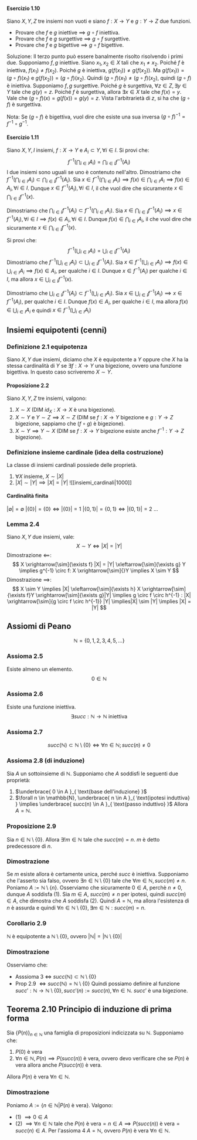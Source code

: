 #### Esercizio 1.10
Siano $X, Y, Z$ tre insiemi non vuoti e siano $f:X \rightarrow Y$ e $g:Y \rightarrow Z$ due funzioni.
- Provare che $f$ e $g$ iniettive $\implies$ $g \circ f$ iniettiva.
- Provare che $f$ e $g$ surgettive $\implies$ $g \circ f$ surgettive.
- Provare che $f$ e $g$ bigettive $\implies$ $g \circ f$ bigettive.

Soluzione:
Il terzo punto può essere banalmente risolto risolvendo i primi due.
Supponiamo $f, g$ iniettive. Siano $x_{1},x_{2}\in X$ tali che $x_{1} \neq x_{2}$. Poiché $f$ è iniettiva, $f(x_{1}) \neq f(x_{2})$. Poiché $g$ è iniettiva, $g(f(x_{1})) \neq g(f(x_{2}))$. Ma $g(f(x_{1})) = (g \circ f)(x_{1})$ e $g(f(x_{2}))=(g \circ f)(x_{2})$. Quindi $(g \circ f)(x_{1}) \neq (g \circ f)(x_{2})$, quindi $(g \circ f)$ è iniettiva.
Supponiamo $f,g$ surgettive. Poiché $g$ è surgettiva, $\forall z \in Z,\exists y \in Y$ tale che $g(y) = z$. Poiché $f$ è surgettiva, allora $\exists x \in X$ tale che $f(x) = y$. Vale che $(g \circ f)(x) = g(f(x)) = g(y) = z$. Vista l'arbitrarietà di $z$, si ha che $(g \circ f)$ è surgettiva.

Nota: Se $(g \circ f)$ è bigettiva, vuol dire che esiste una sua inversa $(g \circ f)^{-1} = f^{-1} \circ g^{-1}$.

#### Esercizio 1.11
Siano $X, Y, I$ insiemi, $f:X\rightarrow Y$ e $A_{i}\subset Y,\forall i \in I$. Si provi che:
$$
f^{-1} \left (\bigcap_{i \in I} A_{i}\right) = \bigcap_{i \in I}  f^{-1} \left(A_{i}\right) 
$$
I due insiemi sono uguali se uno è contenuto nell'altro.
Dimostriamo che $f^{-1} \left (\bigcap_{i \in I} A_{i}\right) \subset \bigcap_{i \in I}  f^{-1} \left(A_{i}\right)$. 
Sia $x \in f^{-1}\left( \bigcap_{i \in I} A_{i} \right) \implies f(x) \in  \bigcap_{i \in I} A_{i} \implies f(x) \in A_{i}, \forall i \in I$. Dunque $x \in f^{-1}(A_{i}), \forall i \in I$, il che vuol dire che sicuramente $x \in \bigcap_{i\in I}f^{-1}(x)$.

Dimostriamo che $\bigcap_{i \in I}f^{-1}(A_{i}) \subset f^{-1} \left (\bigcap_{i \in I} A_{i}\right)$. 
Sia $x \in \bigcap_{i\in I}f^{-1}(A_{i}) \implies x \in f^{-1}(A_{i}), \forall i \in I \implies f(x) \in A_{i}, \forall i \in I$. Dunque $f(x) \in \bigcap_{i \in I} A_{i}$, il che vuol dire che sicuramente $x \in \bigcap_{i \in I}f^{-1}(x)$.

Si provi che:
$$
f^{-1} \left (\bigcup_{i \in I} A_{i}\right) = \bigcup_{i \in I}  f^{-1} \left(A_{i}\right) 
$$
Dimostriamo che $f^{-1}\left( \bigcup_{i \in I} A_{i} \right) \subset \bigcup_{i \in I}f^{-1}(A_{i})$.
Sia $x \in f^{-1}\left( \bigcup_{i \in I} A_{i} \right) \implies f(x)\in \bigcup_{i\in I}A_{i}\implies f(x)\in A_{i}$, per qualche $i \in I$. Dunque $x \in f^{-1}(A_{i})$ per qualche $i \in I$, ma allora $x \in \bigcup_{i \in I}f^{-1}(x)$.

Dimostriamo che $\bigcup_{i \in I}f^{-1}(A_{i}) \subset f^{-1}\left( \bigcup_{i \in I} A_{i} \right)$.
Sia $x \in \bigcup_{i \in I} f^{-1}(A_{i}) \implies x \in f^{-1}(A_{i})$, per qualche $i \in I$. Dunque $f(x) \in A_{i}$, per qualche $i \in I$, ma allora $f(x) \in \bigcup_{i \in I}A_{i}$ e quindi $x \in f^{-1}\left( \bigcup_{i \in I}A_{i} \right)$

## Insiemi equipotenti (cenni)
### Definizione 2.1 equipotenza
Siano $X, Y$ due insiemi, diciamo che $X$ è equipotente a $Y$ oppure che $X$ ha la stessa cardinalità di $Y$ se $\exists f:X\rightarrow Y$ una bigezione, ovvero una funzione bigettiva. In questo caso scriveremo $X \sim Y$.

#### Proposizione 2.2
Siano $X, Y, Z$ tre insiemi, valgono:
1. $X \sim X$ (DIM $id_{X}:X \rightarrow X$ è una bigezione).
2. $X \sim Y$ e $Y \sim Z \implies X \sim Z$ (DIM se $f:X \rightarrow Y$ bigezione e $g:Y\rightarrow Z$ bigezione, sappiamo che $(f \circ g)$ è bigezione).
3. $X \sim Y \implies Y \sim X$ (DIM se $f:X \rightarrow Y$ bigezione esiste anche $f^{-1}:Y \rightarrow Z$ bigezione).

### Definizione insieme cardinale (idea della costruzione)
La classe di insiemi cardinali possiede delle proprietà.
1. $\forall X$ insieme, $X \sim |X|$
2. $|X|\sim|Y|\implies|X|=|Y|$
![[insiemi_cardinali|1000]]
#### Cardinalità finita
$|\emptyset| = \emptyset$
$|\{ 0 \}| = \{ 0 \} \Longleftrightarrow |\{ 0 \}| = 1$
$|\{ 0,1 \}| = \{ 0,1 \} \Longleftrightarrow |\{ 0, 1 \}| = 2$
$\dots$
### Lemma 2.4
Siano $X, Y$ due insiemi, vale:
$$
X \sim Y \Longleftrightarrow |X| = |Y|
$$
Dimostrazione $\impliedby$:
$$
X \xrightarrow[\sim]{\exists f} |X| = |Y| \xleftarrow[\sim]{\exists g} Y \implies g^{-1} \circ f: X \xrightarrow[\sim]{}Y \implies X \sim Y
$$
Dimostrazione $\implies$:
$$
X \sim Y \implies |X| \xleftarrow[\sim]{\exists h} X \xrightarrow[\sim]{\exists f}Y \xrightarrow[\sim]{\exists g}|Y| \implies g \circ f \circ h^{-1} : |X| \xrightarrow[\sim]{g \circ f \circ h^{-1}} |Y| \implies|X| \sim |Y| \implies |X| = |Y|
$$
## Assiomi di Peano
$$
\mathbb{N} = \{ 0,1,2,3,4,5,\dots \}
$$
### Assioma 2.5
Esiste almeno un elemento.
$$
0 \in \mathbb{N}
$$
### Assioma 2.6
Esiste una funzione iniettiva.
$$
\exists succ: \mathbb{N} \rightarrow \mathbb{N} \text{ iniettiva}
$$
### Assioma 2.7
$$
succ(\mathbb{N}) \subset \mathbb{N} \setminus \{ 0 \} \Longleftrightarrow \forall n \in \mathbb{N}; succ(n) \neq 0
$$
### Assioma 2.8 (di induzione)
Sia $A$ un sottoinsieme di $\mathbb{N}$. Supponiamo che $A$ soddisfi le seguenti due proprietà:
1. $\underbrace{ 0 \in A }_{ \text{base dell'induzione} }$ 
2. $\forall n \in \mathbb{N}, \underbrace{ n \in A }_{ \text{ipotesi induttiva} } \implies \underbrace{ succ(n) \in A }_{ \text{passo induttivo} }$ 
Allora $A = \mathbb{N}$.

### Proposizione 2.9
Sia $n\in \mathbb{N} \setminus \{ 0 \}$. Allora $\exists!m\in \mathbb{N}$ tale che $succ(m) = n$. $m$ è detto predecessore di $n$.
### Dimostrazione
Se $m$ esiste allora è certamente unica, perché $succ$ è iniettiva.
Supponiamo che l'asserto sia falso, ovvero $\exists n\in \mathbb{N}\setminus\{ 0 \}$ tale che $\forall m\in \mathbb{N}, succ(m) \neq n$. Poniamo $A:=\mathbb{N}\setminus\{ n \}$. Osserviamo che sicuramente $0 \in A$, perchè $n \neq 0$, dunque $A$ soddisfa (1).
Sia $m \in A$, $succ(m)\neq n$ per ipotesi, quindi $succ(m)\in A$, che dimostra che $A$ soddisfa (2).
Quindi $A = \mathbb{N}$, ma allora l'esistenza di $n$ è assurda e quindi $\forall n \in \mathbb{N}\setminus\{ 0 \}, \exists m\in \mathbb{N} : succ(m)=n$.

### Corollario 2.9
$\mathbb{N}$ è equipotente a $\mathbb{N} \setminus \{ 0 \}$, ovvero $|\mathbb{N}|=|\mathbb{N}\setminus\{ 0 \}|$

### Dimostrazione
Osserviamo che:
- Asssioma 3 $\Longleftrightarrow$ $succ(\mathbb{N}) \subset \mathbb{N}\setminus\{ 0 \}$
- Prop 2.9 $\Longleftrightarrow succ(\mathbb{N})=\mathbb{N}\setminus\{ 0 \}$
Quindi possiamo definire al funzione $succ': \mathbb{N} \rightarrow \mathbb{N}\setminus\{ 0 \}, succ'(n):=succ(n), \forall n \in \mathbb{N}$. $succ'$ è una bigezione.

## Teorema 2.10 Principio di induzione di prima forma
Sia $\{ P(n) \}_{n\in \mathbb{N}}$ una famiglia di proposizioni indicizzata su $\mathbb{N}$. Supponiamo che:
1. $P(0)$ è vera
2. $\forall n \in \mathbb{N}, P(n) \implies P(succ(n))$ è vera, ovvero devo verificare che se $P(n)$ è vera allora anche $P(succ(n))$ è vera.

Allora $P(n)$ è vera $\forall n \in \mathbb{N}$.
### Dimostrazione
Poniamo $A:= \{ n \in \mathbb{N} | P(n) \text{ è vera} \}$. Valgono:
- (1) $\implies 0 \in A$
- (2) $\implies \forall n \in \mathbb{N}$ tale che $P(n) \text{ è vera} = n \in A \implies P(succ(n))\text{ è vera} = succ(n) \in A$. Per l'assioma 4 $A = \mathbb{N}$, ovvero $P(n)\text{ è vera } \forall n \in \mathbb{N}$.